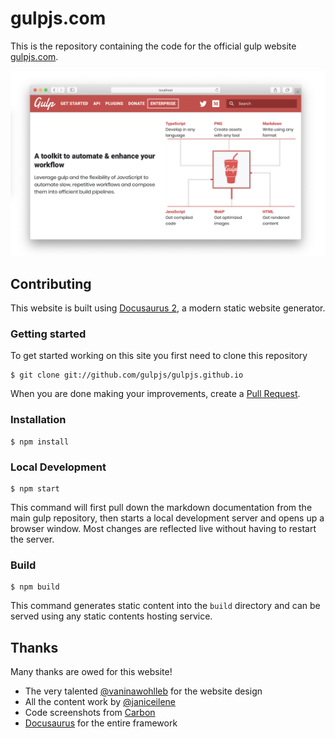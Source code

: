 # gulpjs.com

This is the repository containing the code for the official gulp website [gulpjs.com](https://gulpjs.com).

![A screenshot of gulpjs.com](screenshot.png)

## Contributing
This website is built using [Docusaurus 2](https://v2.docusaurus.io/), a modern static website generator.

### Getting started

To get started working on this site you first need to clone this repository

```
$ git clone git://github.com/gulpjs/gulpjs.github.io
```

When you are done making your improvements, create a [Pull Request](https://github.com/gulpjs/gulpjs.github.io/compare).

### Installation

```
$ npm install
```

### Local Development

```
$ npm start
```

This command will first pull down the markdown documentation from the main gulp repository, then starts a local development server and opens up a browser window. Most changes are reflected live without having to restart the server.

### Build

```
$ npm build
```

This command generates static content into the `build` directory and can be served using any static contents hosting service.

## Thanks

Many thanks are owed for this website!

* The very talented [@vaninawohlleb](https://github.com/vaninawohlleb) for the website design
* All the content work by [@janiceilene](https://github.com/janiceilene)
* Code screenshots from [Carbon](https://github.com/carbon-app/carbon)
* [Docusaurus](https://v2.docusaurus.io/) for the entire framework
